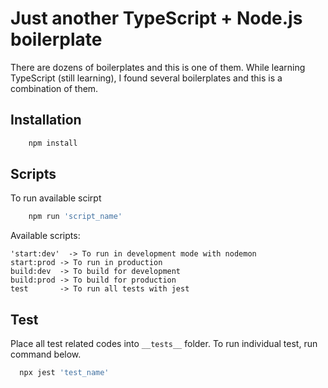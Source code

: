 
# Just another TypeScript + Node.js boilerplate

There are dozens of boilerplates and this is one of them. While learning TypeScript (still learning), I found several boilerplates and this is a combination of them.


## Installation 
```bash
    npm install
````

## Scripts
To run available scirpt
```bash
    npm run 'script_name'
```
Available scripts:

    'start:dev'  -> To run in development mode with nodemon
    start:prod -> To run in production
    build:dev  -> To build for development
    build:prod -> To build for production
    test       -> To run all tests with jest

## Test

Place all test related codes into `__tests__` folder. To run individual test, run command below.

```bash
  npx jest 'test_name'
```
